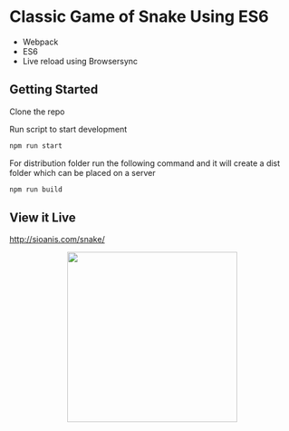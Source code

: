 # Classic Game of Snake Using ES6

- Webpack
- ES6
- Live reload using Browsersync

## Getting Started

Clone the repo

Run script to start development
```sh
npm run start
```

For distribution folder run the following command and it will create a dist folder which can be placed on a server
```sh
npm run build
```

## View it Live

http://sioanis.com/snake/

<p align="center"><img width="300px" src="http://sioanis.com/snake.gif"></p>
